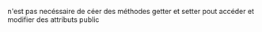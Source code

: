 n'est pas necéssaire de céer des méthodes getter et setter pout accéder et modifier des attributs public 
